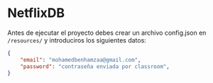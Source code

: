 # NetflixDB

Antes de ejecutar el proyecto debes crear un archivo config.json en `/resources/` y introduciros los siguientes datos:

```json
{
    "email": "mohamedbenhamzaa@gmail.com",
    "password": "contraseña enviada por classroom",
}
```